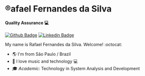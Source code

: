 # :registered:afael Fernandes da Silva
#### Quality Assurance :computer:

[![Github Badge](https://img.shields.io/badge/-Github-000?style=flat-square&logo=Github&logoColor=white&link=https://github.com/RafaelFerSilva)](https://github.com/RafaelFerSilva)
[![Linkedin Badge](https://img.shields.io/badge/-LinkedIn-blue?style=flat-square&logo=Linkedin&logoColor=white&link=https://www.linkedin.com/in/rafael-silva-8a10334b/)](https://www.linkedin.com/in/rafael-silva-8a10334b/)

My name is Rafael Fernandes da Silva. Welcome! :octocat:

 - :earth_americas: I'm from São Paulo / Brazil
 - :musical_score: I love music and technology :computer:
 - :mortar_board: *Academic:* Technology in System Analysis and Development
